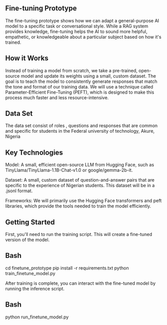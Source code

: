 Fine-tuning Prototype
----------------------------
The fine-tuning prototype shows how we can adapt a general-purpose AI model to a specific task or conversational style. While a RAG system provides knowledge, fine-tuning helps the AI to sound more helpful, empathetic, or knowledgeable about a particular subject based on how it's trained.

How it Works
--------------------------
Instead of training a model from scratch, we take a pre-trained, open-source model and update its weights using a small, custom dataset.  The goal is to teach the model to consistently generate responses that match the tone and format of our training data. We will use a technique called Parameter-Efficient Fine-Tuning (PEFT), which is designed to make this process much faster and less resource-intensive.

Data Set
--------------------------
The data set consist of roles , questions and responses that are common and specific for students
in the Federal university of technology, Akure, Nigeria

Key Technologies
--------------------------
Model: A small, efficient open-source LLM from Hugging Face, such as TinyLlama/TinyLlama-1.1B-Chat-v1.0 or google/gemma-2b-it.

Dataset: A small, custom dataset of question-and-answer pairs that are specific to the experience of Nigerian students. This dataset will be in a .jsonl format.

Frameworks: We will primarily use the Hugging Face transformers and peft libraries, which provide the tools needed to train the model efficiently.

Getting Started
--------------------------
First, you'll need to run the training script. This will create a fine-tuned version of the model.

Bash
--------------------------
cd finetune_prototype
pip install -r requirements.txt
python train_finetune_model.py

After training is complete, you can interact with the fine-tuned model by running the inference script.

Bash
--------------------------
python run_finetune_model.py